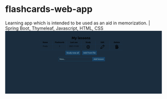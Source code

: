 # flashcards-web-app
Learning app which is intended to be used as an aid in memorization. 
| Spring Boot, Thymeleaf, Javascript, HTML, CSS
[![weather-app](/image_flashcards.png)](https://flashcards-web-app-with-db.herokuapp.com)
